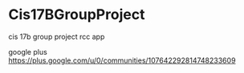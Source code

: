 Cis17BGroupProject
==================

cis 17b group project rcc app

google plus
https://plus.google.com/u/0/communities/107642292814748233609